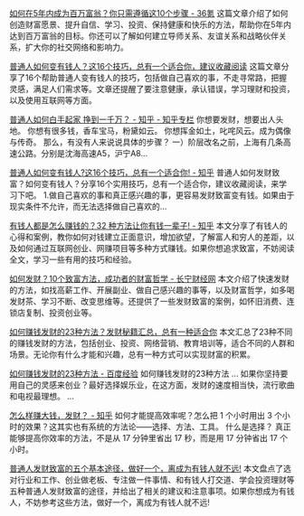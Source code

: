 [如何在5年内成为百万富翁？你只需遵循这10个步骤 - 36氪](https://www.36kr.com/p/1723436482561)
这篇文章介绍了如何创造财富愿景、提升自信、学习、投资、保持健康和快乐的方法，帮助你在5年内达到百万富翁的目标。你还可以了解如何建立导师关系、友谊关系和战略伙伴关系，扩大你的社交网络和影响力。

[普通人如何变有钱人？这16个技巧，总有一个适合你，建议收藏阅读](https://baijiahao.baidu.com/s?id=1682781576192744059)
这篇文章分享了16个帮助普通人变有钱人的技巧，包括做自己喜欢的事，不走寻常路，把握灵感，满足人们需求等。文章还提醒了要注意健康，承认错误，学习理财和投资，以及使用互联网等方面。

[普通人如何白手起家 挣到一千万？ - 知乎 - 知乎专栏](https://zhuanlan.zhihu.com/p/51511464)
你想要发财，想要出人头地。 你想有很多钱，香车宝马，粉黛如云。 你想挥金如土，叱咤风云。成为偶像与传奇。 那么，有没有人来说说具体的步骤？ 一）阶层改名之前，上海有几条高速公路。分别是沈海高速A5，沪宁A8…

[普通人如何变有钱人?这16个技巧，总有一个适合你! - 知乎](https://zhuanlan.zhihu.com/p/640751050)
普通人如何发财致富？如何变有钱人？分享16个实用技巧，总有一个适合你，建议收藏阅读，来学习下吧。 1.做自己喜欢的事和真正感兴趣的事，更容易发财致富变有钱。如果由于现实条件不允许，而无法选择做自己喜欢的…

[有钱人都是怎么赚钱的？32 种方法让你有钱一辈子! - 知乎](https://zhuanlan.zhihu.com/p/61434622)
本文分享了有钱人的心得和案例，教你如何对钱建立正面意识，增加欲望，了解富人和穷人的差距，以及如何通过互联网创业、网赚项目等多种方式赚钱。如果你想追求致富，不妨阅读全文，学习一些有用的技巧和经验。

[如何发财？10个致富方法，成功者的财富哲学 - 长宁财经网](http://www.changninghs.com/cai/2114.html)
本文介绍了快速发财的方法，如找高薪工作、开展副业、做自己感兴趣的事等，以及财富哲学，如多喝发财茶、学习不断、改变思维等。还提供了一些发财致富的案例，如怀旧消费、连锁店复制、投资创业等。

[如何赚钱发财的23种方法？发财秘籍汇总，总有一种适合你](https://www.youchuangtou.com/yct/8239202408228239.html)
本文汇总了23种不同的赚钱发财的方法，包括创业、投资、网络营销、教育培训等，适合不同的人群和场景。无论你有什么才能和兴趣，总有一种方式可以实现财富的积累。

[如何赚钱发财的23种方法 - 百度经验](https://jingyan.baidu.com/article/22a299b50356ebdf19376aba.html)
如何赚钱发财的23种方法 ... 如果你坚持要用自己的灵感来创业？最好选择娱乐业，在这方面，发财的速度相当快，流行歌曲和电视最理想。 ...

[怎么样赚大钱，发财？ - 知乎](https://www.zhihu.com/question/461252747)
如何才能提高效率呢？怎么把 1 个小时用出 3 个小时的效果？这其实也有系统的方法论——选择、方法、工具。 什么是选择？ 真正能够提高你效率的方法，不是从 17 分钟里省出 17 秒，而是用 17 分钟省出 17 个小时。

[普通人发财致富的五个基本途径，做好一个，离成为有钱人就不远!](https://www.163.com/dy/article/EI7DR7EP053734B4.html)
本文盘点了选对行业和工作、创业做老板、专注做一件事情、和有钱人打交道、学会投资理财等五种普通人发财致富的途径，并给出了相关的建议和注意事项。如果你想成为有钱人，不妨参考这些方法，做好一个，离成为有钱人就不远!